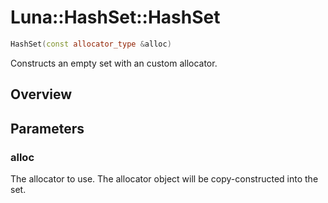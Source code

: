 # Luna::HashSet::HashSet

```c++
HashSet(const allocator_type &alloc)
```

Constructs an empty set with an custom allocator. 

## Overview


## Parameters
### alloc
The allocator to use. The allocator object will be copy-constructed into the set. 


